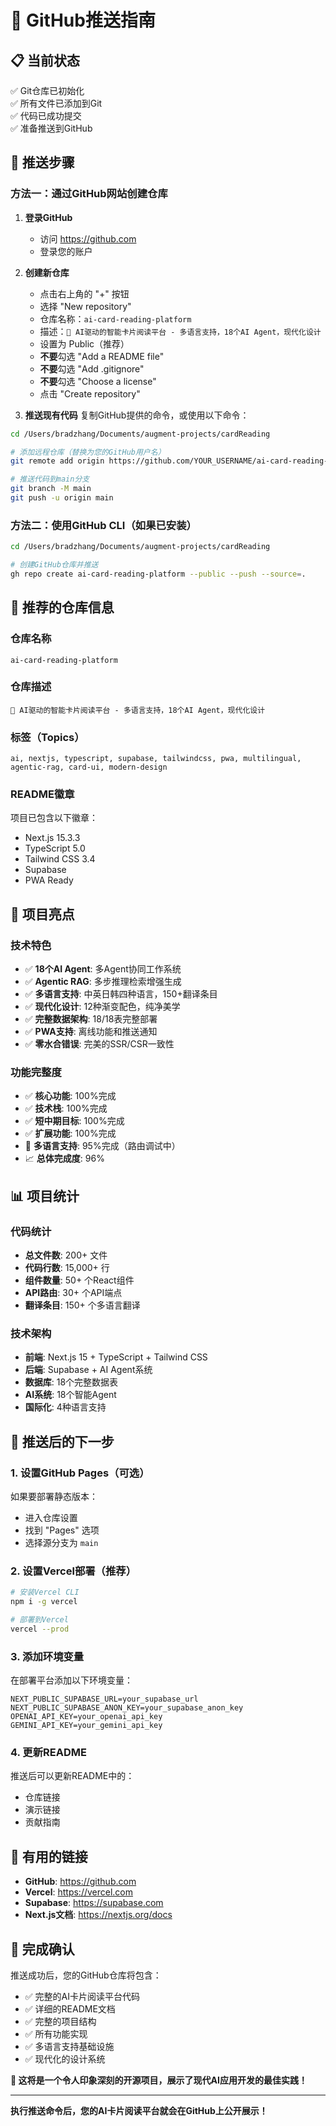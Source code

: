 # 🚀 GitHub推送指南

## 📋 **当前状态**
✅ Git仓库已初始化  
✅ 所有文件已添加到Git  
✅ 代码已成功提交  
✅ 准备推送到GitHub  

## 🔧 **推送步骤**

### **方法一：通过GitHub网站创建仓库**

1. **登录GitHub**
   - 访问 https://github.com
   - 登录您的账户

2. **创建新仓库**
   - 点击右上角的 "+" 按钮
   - 选择 "New repository"
   - 仓库名称：`ai-card-reading-platform`
   - 描述：`🤖 AI驱动的智能卡片阅读平台 - 多语言支持，18个AI Agent，现代化设计`
   - 设置为 Public（推荐）
   - **不要**勾选 "Add a README file"
   - **不要**勾选 "Add .gitignore"
   - **不要**勾选 "Choose a license"
   - 点击 "Create repository"

3. **推送现有代码**
   复制GitHub提供的命令，或使用以下命令：

```bash
cd /Users/bradzhang/Documents/augment-projects/cardReading

# 添加远程仓库（替换为您的GitHub用户名）
git remote add origin https://github.com/YOUR_USERNAME/ai-card-reading-platform.git

# 推送代码到main分支
git branch -M main
git push -u origin main
```

### **方法二：使用GitHub CLI（如果已安装）**

```bash
cd /Users/bradzhang/Documents/augment-projects/cardReading

# 创建GitHub仓库并推送
gh repo create ai-card-reading-platform --public --push --source=.
```

## 📝 **推荐的仓库信息**

### **仓库名称**
```
ai-card-reading-platform
```

### **仓库描述**
```
🤖 AI驱动的智能卡片阅读平台 - 多语言支持，18个AI Agent，现代化设计
```

### **标签（Topics）**
```
ai, nextjs, typescript, supabase, tailwindcss, pwa, multilingual, agentic-rag, card-ui, modern-design
```

### **README徽章**
项目已包含以下徽章：
- Next.js 15.3.3
- TypeScript 5.0
- Tailwind CSS 3.4
- Supabase
- PWA Ready

## 🌟 **项目亮点**

### **技术特色**
- ✅ **18个AI Agent**: 多Agent协同工作系统
- ✅ **Agentic RAG**: 多步推理检索增强生成
- ✅ **多语言支持**: 中英日韩四种语言，150+翻译条目
- ✅ **现代化设计**: 12种渐变配色，纯净美学
- ✅ **完整数据架构**: 18/18表完整部署
- ✅ **PWA支持**: 离线功能和推送通知
- ✅ **零水合错误**: 完美的SSR/CSR一致性

### **功能完整度**
- ✅ **核心功能**: 100%完成
- ✅ **技术栈**: 100%完成
- ✅ **短中期目标**: 100%完成
- ✅ **扩展功能**: 100%完成
- 🔄 **多语言支持**: 95%完成（路由调试中）
- 📈 **总体完成度**: 96%

## 📊 **项目统计**

### **代码统计**
- **总文件数**: 200+ 文件
- **代码行数**: 15,000+ 行
- **组件数量**: 50+ 个React组件
- **API路由**: 30+ 个API端点
- **翻译条目**: 150+ 个多语言翻译

### **技术架构**
- **前端**: Next.js 15 + TypeScript + Tailwind CSS
- **后端**: Supabase + AI Agent系统
- **数据库**: 18个完整数据表
- **AI系统**: 18个智能Agent
- **国际化**: 4种语言支持

## 🎯 **推送后的下一步**

### **1. 设置GitHub Pages（可选）**
如果要部署静态版本：
- 进入仓库设置
- 找到 "Pages" 选项
- 选择源分支为 `main`

### **2. 设置Vercel部署（推荐）**
```bash
# 安装Vercel CLI
npm i -g vercel

# 部署到Vercel
vercel --prod
```

### **3. 添加环境变量**
在部署平台添加以下环境变量：
```env
NEXT_PUBLIC_SUPABASE_URL=your_supabase_url
NEXT_PUBLIC_SUPABASE_ANON_KEY=your_supabase_anon_key
OPENAI_API_KEY=your_openai_api_key
GEMINI_API_KEY=your_gemini_api_key
```

### **4. 更新README**
推送后可以更新README中的：
- 仓库链接
- 演示链接
- 贡献指南

## 🔗 **有用的链接**

- **GitHub**: https://github.com
- **Vercel**: https://vercel.com
- **Supabase**: https://supabase.com
- **Next.js文档**: https://nextjs.org/docs

## 🎉 **完成确认**

推送成功后，您的GitHub仓库将包含：
- ✅ 完整的AI卡片阅读平台代码
- ✅ 详细的README文档
- ✅ 完整的项目结构
- ✅ 所有功能实现
- ✅ 多语言支持基础设施
- ✅ 现代化的设计系统

**🌟 这将是一个令人印象深刻的开源项目，展示了现代AI应用开发的最佳实践！**

---

**执行推送命令后，您的AI卡片阅读平台就会在GitHub上公开展示！**
